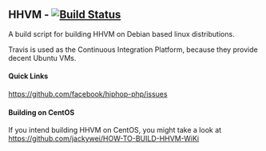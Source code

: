 HHVM - [![Build Status](https://travis-ci.org/jakoch/php-hhvm.png?branch=master)](https://travis-ci.org/jakoch/php-hhvm)
----

A build script for building HHVM on Debian based linux distributions.

Travis is used as the Continuous Integration Platform, because they provide decent Ubuntu VMs.

#### Quick Links

https://github.com/facebook/hiphop-php/issues

#### Building on CentOS

If you intend building HHVM on CentOS, you might take a look at https://github.com/jackywei/HOW-TO-BUILD-HHVM-WiKi
